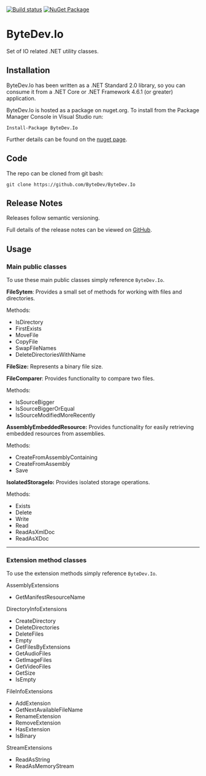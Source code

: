 [![Build status](https://ci.appveyor.com/api/projects/status/github/bytedev/ByteDev.Io?branch=master&svg=true)](https://ci.appveyor.com/project/bytedev/ByteDev-Io/branch/master)
[![NuGet Package](https://img.shields.io/nuget/v/ByteDev.Io.svg)](https://www.nuget.org/packages/ByteDev.Io)

# ByteDev.Io

Set of IO related .NET utility classes.

## Installation

ByteDev.Io has been written as a .NET Standard 2.0 library, so you can consume it from a .NET Core or .NET Framework 4.6.1 (or greater) application.

ByteDev.Io is hosted as a package on nuget.org.  To install from the Package Manager Console in Visual Studio run:

`Install-Package ByteDev.Io`

Further details can be found on the [nuget page](https://www.nuget.org/packages/ByteDev.Io/).

## Code

The repo can be cloned from git bash:

`git clone https://github.com/ByteDev/ByteDev.Io`

## Release Notes

Releases follow semantic versioning.

Full details of the release notes can be viewed on [GitHub](https://github.com/ByteDev/ByteDev.Io/blob/master/docs/RELEASE-NOTES.md).

## Usage

### Main public classes

To use these main public classes simply reference `ByteDev.Io`.

**FileSytem**: Provides a small set of methods for working with files and directories.

Methods:
- IsDirectory
- FirstExists
- MoveFile
- CopyFile
- SwapFileNames
- DeleteDirectoriesWithName

**FileSize:** Represents a binary file size.

**FileComparer**: Provides functionality to compare two files.

Methods:
- IsSourceBigger
- IsSourceBiggerOrEqual
- IsSourceModifiedMoreRecently

**AssemblyEmbeddedResource:** Provides functionality for easily retrieving embedded resources from assemblies.

Methods:
- CreateFromAssemblyContaining
- CreateFromAssembly
- Save

**IsolatedStorageIo:** Provides isolated storage operations.

Methods:
- Exists
- Delete
- Write
- Read
- ReadAsXmlDoc
- ReadAsXDoc

---

### Extension method classes

To use the extension methods simply reference `ByteDev.Io`.

AssemblyExtensions
- GetManifestResourceName

DirectoryInfoExtensions
- CreateDirectory
- DeleteDirectories
- DeleteFiles
- Empty
- GetFilesByExtensions
- GetAudioFiles
- GetImageFiles
- GetVideoFiles
- GetSize
- IsEmpty

FileInfoExtensions
- AddExtension
- GetNextAvailableFileName
- RenameExtension
- RemoveExtension
- HasExtension
- IsBinary

StreamExtensions
- ReadAsString
- ReadAsMemoryStream
